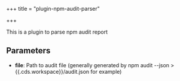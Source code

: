 +++
title = "plugin-npm-audit-parser"

+++

This is a plugin to parse npm audit report

## Parameters

* **file**: Path to audit file (generally generated by npm audit --json >{{.cds.workspace}}/audit.json for example)



